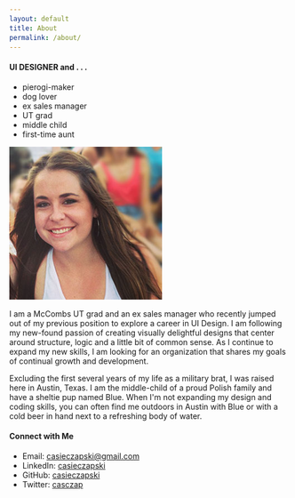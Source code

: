 ```yaml
---
layout: default
title: About
permalink: /about/
---
```


<!-- <div class="post"> -->

  <section class="content">
   <!--  <h2 id="About">{{page.title}}</h2>
  
 -->
    <div class="about-me">
        <div class="about-container">
            <div class="about-summary">
                <!-- <h3>Casie Czapski</h3> -->
                <h4><span class="dark-blue">UI DESIGNER</span> and . . . </h4>
                <div>
                    <ul>
                        <li>pierogi-maker</li>
                        <li>dog lover</li>
                        <li>ex sales manager</li>
                        <li>UT grad</li>
                        <li>middle child</li>
                        <li>first-time aunt</li>
                    </ul>
                </div> 
            </div>
            <div class="about-photo">
                <img alt="Casie Czapski" src="/images/casie2.jpg">
            </div>
        </div>
    </div>
    <div class="more-container">
        <div class="more-about">
            <p>I am a McCombs UT grad and an ex sales manager who recently jumped out of my previous position to explore a career in UI Design. I am following my new-found passion of creating visually delightful designs that center around structure, logic and a little bit of common sense. As I continue to expand my new skills, I am looking for an organization that shares my goals of continual growth and development.</p>
            <p>Excluding the first several years of my life as a military brat, I was raised here in Austin, Texas. I am the middle-child of a proud Polish family and have a sheltie pup named Blue. When I'm not expanding my design and coding skills, you can often find me outdoors in Austin with Blue or with a cold beer in hand next to a refreshing body of water.</p>
        </div>
        <div class="connect">
            <h4>Connect with Me</h4>
            <ul>
                <li>Email: casieczapski@gmail.com</li>
                <li>LinkedIn: <a href="https://www.linkedin.com/in/casieczapski">casieczapski</a></li>
                <li>GitHub: <a href="https://github.com/cczapski">casieczapski</a></li>
                <li>Twitter: <a href="https://twitter.com/casczap">casczap</a></li>
            </ul>
        </div>
    </div>
  </section>

<!-- </div> -->
